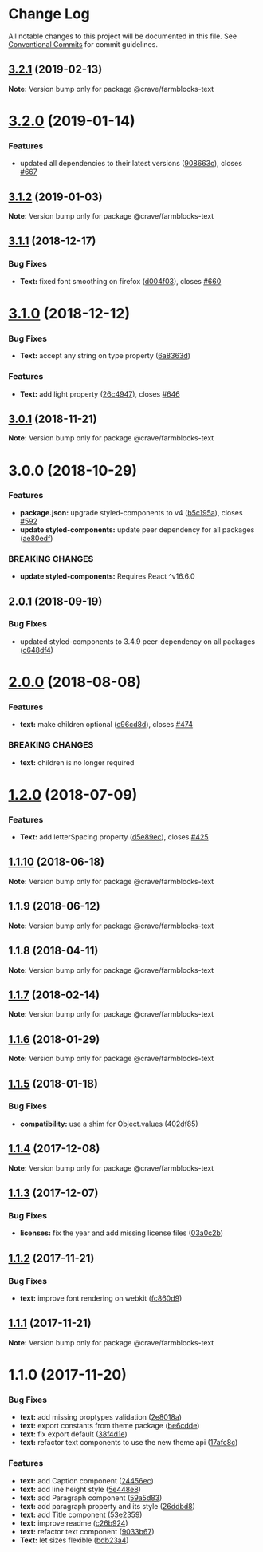 # Change Log

All notable changes to this project will be documented in this file.
See [Conventional Commits](https://conventionalcommits.org) for commit guidelines.

## [3.2.1](https://github.com/CraveFood/farmblocks/compare/@crave/farmblocks-text@3.2.0...@crave/farmblocks-text@3.2.1) (2019-02-13)

**Note:** Version bump only for package @crave/farmblocks-text





# [3.2.0](https://github.com/CraveFood/farmblocks/compare/@crave/farmblocks-text@3.1.2...@crave/farmblocks-text@3.2.0) (2019-01-14)


### Features

* updated all dependencies to their latest versions ([908663c](https://github.com/CraveFood/farmblocks/commit/908663c)), closes [#667](https://github.com/CraveFood/farmblocks/issues/667)





<a name="3.1.2"></a>
## [3.1.2](https://github.com/CraveFood/farmblocks/compare/@crave/farmblocks-text@3.1.1...@crave/farmblocks-text@3.1.2) (2019-01-03)




**Note:** Version bump only for package @crave/farmblocks-text

<a name="3.1.1"></a>
## [3.1.1](https://github.com/CraveFood/farmblocks/compare/@crave/farmblocks-text@3.1.0...@crave/farmblocks-text@3.1.1) (2018-12-17)


### Bug Fixes

* **Text:** fixed font smoothing on firefox ([d004f03](https://github.com/CraveFood/farmblocks/commit/d004f03)), closes [#660](https://github.com/CraveFood/farmblocks/issues/660)




<a name="3.1.0"></a>
# [3.1.0](https://github.com/CraveFood/farmblocks/compare/@crave/farmblocks-text@3.0.1...@crave/farmblocks-text@3.1.0) (2018-12-12)


### Bug Fixes

* **Text:** accept any string on type property ([6a8363d](https://github.com/CraveFood/farmblocks/commit/6a8363d))


### Features

* **Text:** add light property ([26c4947](https://github.com/CraveFood/farmblocks/commit/26c4947)), closes [#646](https://github.com/CraveFood/farmblocks/issues/646)




<a name="3.0.1"></a>
## [3.0.1](https://github.com/CraveFood/farmblocks/compare/@crave/farmblocks-text@3.0.0...@crave/farmblocks-text@3.0.1) (2018-11-21)




**Note:** Version bump only for package @crave/farmblocks-text

<a name="3.0.0"></a>
# 3.0.0 (2018-10-29)


### Features

* **package.json:** upgrade styled-components to v4 ([b5c195a](https://github.com/CraveFood/farmblocks/commit/b5c195a)), closes [#592](https://github.com/CraveFood/farmblocks/issues/592)
* **update styled-components:** update peer dependency for all packages ([ae80edf](https://github.com/CraveFood/farmblocks/commit/ae80edf))


### BREAKING CHANGES

* **update styled-components:** Requires React ^v16.6.0




<a name="2.0.1"></a>
## 2.0.1 (2018-09-19)


### Bug Fixes

* updated styled-components to 3.4.9 peer-dependency on all packages ([c648df4](https://github.com/CraveFood/farmblocks/commit/c648df4))




<a name="2.0.0"></a>
# [2.0.0](https://github.com/CraveFood/farmblocks/compare/@crave/farmblocks-text@1.2.0...@crave/farmblocks-text@2.0.0) (2018-08-08)


### Features

* **text:** make children optional ([c96cd8d](https://github.com/CraveFood/farmblocks/commit/c96cd8d)), closes [#474](https://github.com/CraveFood/farmblocks/issues/474)


### BREAKING CHANGES

* **text:** children is no longer required




<a name="1.2.0"></a>
# [1.2.0](https://github.com/CraveFood/farmblocks/compare/@crave/farmblocks-text@1.1.10...@crave/farmblocks-text@1.2.0) (2018-07-09)


### Features

* **Text:** add letterSpacing property ([d5e89ec](https://github.com/CraveFood/farmblocks/commit/d5e89ec)), closes [#425](https://github.com/CraveFood/farmblocks/issues/425)




<a name="1.1.10"></a>
## [1.1.10](https://github.com/CraveFood/farmblocks/compare/@crave/farmblocks-text@1.1.9...@crave/farmblocks-text@1.1.10) (2018-06-18)




**Note:** Version bump only for package @crave/farmblocks-text

<a name="1.1.9"></a>
## 1.1.9 (2018-06-12)




**Note:** Version bump only for package @crave/farmblocks-text

<a name="1.1.8"></a>
## 1.1.8 (2018-04-11)




**Note:** Version bump only for package @crave/farmblocks-text

<a name="1.1.7"></a>
## [1.1.7](https://github.com/CraveFood/farmblocks/compare/@crave/farmblocks-text@1.1.6...@crave/farmblocks-text@1.1.7) (2018-02-14)




**Note:** Version bump only for package @crave/farmblocks-text

<a name="1.1.6"></a>
## [1.1.6](https://github.com/CraveFood/farmblocks/compare/@crave/farmblocks-text@1.1.5...@crave/farmblocks-text@1.1.6) (2018-01-29)




**Note:** Version bump only for package @crave/farmblocks-text

<a name="1.1.5"></a>
## [1.1.5](https://github.com/CraveFood/farmblocks/compare/@crave/farmblocks-text@1.1.4...@crave/farmblocks-text@1.1.5) (2018-01-18)


### Bug Fixes

* **compatibility:** use a shim for Object.values ([402df85](https://github.com/CraveFood/farmblocks/commit/402df85))




<a name="1.1.4"></a>
## [1.1.4](https://github.com/CraveFood/farmblocks/compare/@crave/farmblocks-text@1.1.3...@crave/farmblocks-text@1.1.4) (2017-12-08)




**Note:** Version bump only for package @crave/farmblocks-text

<a name="1.1.3"></a>
## [1.1.3](https://github.com/CraveFood/farmblocks/compare/@crave/farmblocks-text@1.1.2...@crave/farmblocks-text@1.1.3) (2017-12-07)


### Bug Fixes

* **licenses:** fix the year and add missing license files ([03a0c2b](https://github.com/CraveFood/farmblocks/commit/03a0c2b))




<a name="1.1.2"></a>
## [1.1.2](https://github.com/CraveFood/farmblocks/compare/@crave/farmblocks-text@1.1.1...@crave/farmblocks-text@1.1.2) (2017-11-21)


### Bug Fixes

* **text:** improve font rendering on webkit ([fc860d9](https://github.com/CraveFood/farmblocks/commit/fc860d9))




<a name="1.1.1"></a>
## [1.1.1](https://github.com/CraveFood/farmblocks/compare/@crave/farmblocks-text@1.1.0...@crave/farmblocks-text@1.1.1) (2017-11-21)




**Note:** Version bump only for package @crave/farmblocks-text

<a name="1.1.0"></a>
# 1.1.0 (2017-11-20)


### Bug Fixes

* **text:** add missing proptypes validation ([2e8018a](https://github.com/CraveFood/farmblocks/commit/2e8018a))
* **text:** export constants from theme package ([be6cdde](https://github.com/CraveFood/farmblocks/commit/be6cdde))
* **text:** fix export default ([38f4d1e](https://github.com/CraveFood/farmblocks/commit/38f4d1e))
* **text:** refactor text components to use the new theme api ([17afc8c](https://github.com/CraveFood/farmblocks/commit/17afc8c))


### Features

* **text:** add Caption component ([24456ec](https://github.com/CraveFood/farmblocks/commit/24456ec))
* **text:** add line height style ([5e448e8](https://github.com/CraveFood/farmblocks/commit/5e448e8))
* **text:** add Paragraph component ([59a5d83](https://github.com/CraveFood/farmblocks/commit/59a5d83))
* **text:** add paragraph property and its style ([26ddbd8](https://github.com/CraveFood/farmblocks/commit/26ddbd8))
* **text:** add Title component ([53e2359](https://github.com/CraveFood/farmblocks/commit/53e2359))
* **text:** improve readme ([c26b924](https://github.com/CraveFood/farmblocks/commit/c26b924))
* **text:** refactor text component ([9033b67](https://github.com/CraveFood/farmblocks/commit/9033b67))
* **Text:** let sizes flexible ([bdb23a4](https://github.com/CraveFood/farmblocks/commit/bdb23a4))
